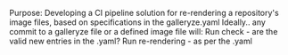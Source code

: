 Purpose: Developing a CI pipeline solution for re-rendering a repository's image files, based on specifications in the galleryze.yaml
Ideally.. any commit to a galleryze file or a defined image file will:
  Run check - are the valid new entries in the .yaml?
  Run re-rendering - as per the .yaml
  

